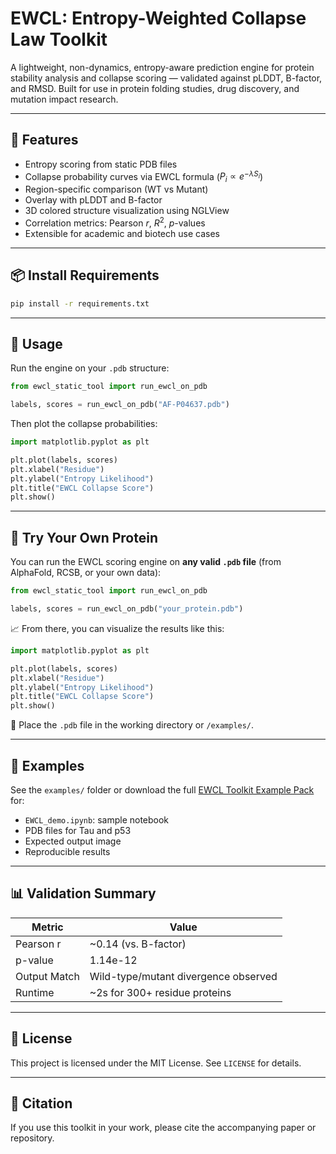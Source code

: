 # EWCL: Entropy-Weighted Collapse Law Toolkit

A lightweight, non-dynamics, entropy-aware prediction engine for protein stability analysis and collapse scoring — validated against pLDDT, B-factor, and RMSD. Built for use in protein folding studies, drug discovery, and mutation impact research.

---

## 🚀 Features

- Entropy scoring from static PDB files
- Collapse probability curves via EWCL formula ($P_i \propto e^{-\lambda S_i}$)
- Region-specific comparison (WT vs Mutant)
- Overlay with pLDDT and B-factor
- 3D colored structure visualization using NGLView
- Correlation metrics: Pearson $r$, $R^2$, $p$-values
- Extensible for academic and biotech use cases

---

## 📦 Install Requirements

```bash
pip install -r requirements.txt
```

---

## 📂 Usage

Run the engine on your `.pdb` structure:

```python
from ewcl_static_tool import run_ewcl_on_pdb

labels, scores = run_ewcl_on_pdb("AF-P04637.pdb")
```

Then plot the collapse probabilities:

```python
import matplotlib.pyplot as plt

plt.plot(labels, scores)
plt.xlabel("Residue")
plt.ylabel("Entropy Likelihood")
plt.title("EWCL Collapse Score")
plt.show()
```

---

## 🧬 Try Your Own Protein

You can run the EWCL scoring engine on **any valid `.pdb` file** (from AlphaFold, RCSB, or your own data):

```python
from ewcl_static_tool import run_ewcl_on_pdb

labels, scores = run_ewcl_on_pdb("your_protein.pdb")
```

📈 From there, you can visualize the results like this:

```python
import matplotlib.pyplot as plt

plt.plot(labels, scores)
plt.xlabel("Residue")
plt.ylabel("Entropy Likelihood")
plt.title("EWCL Collapse Score")
plt.show()
```

📂 Place the `.pdb` file in the working directory or `/examples/`.

---

## 📁 Examples

See the `examples/` folder or download the full [EWCL Toolkit Example Pack](https://github.com/CristinoLLC/ewcl-protein-toolkit/releases) for:

- `EWCL_demo.ipynb`: sample notebook
- PDB files for Tau and p53
- Expected output image
- Reproducible results

---

## 📊 Validation Summary

| Metric          | Value     |
|-----------------|-----------|
| Pearson r       | ~0.14 (vs. B-factor) |
| p-value         | 1.14e-12  |
| Output Match    | Wild-type/mutant divergence observed |
| Runtime         | ~2s for 300+ residue proteins |

---

## 📜 License

This project is licensed under the MIT License. See `LICENSE` for details.

---

## 🧠 Citation

If you use this toolkit in your work, please cite the accompanying paper or repository.